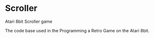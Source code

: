 # Scroller
Atari 8bit Scroller game

The code base used in the Programming a Retro Game on the Atari 8bit.


